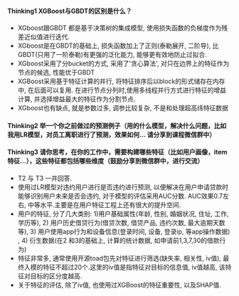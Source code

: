 #### Thinking1	XGBoost与GBDT的区别是什么？
- XGboost跟GBDT 都是基于决策树的集成模型, 使用损失函数的负梯度作为残差近似值进行迭代.
- XGboost是在GBDT的基础上, 损失函数加上了正则(泰勒展开, 二阶导), 比GBDT(只用了一阶泰勒)有更强的泛化能力, 能够更有效地防止过拟合.
- XGboost采用了分bucket的方式, 采用了'贪心算法', 对只在边界上的特征作为节点的候选, 性能优于GBDT
- XGBoost采用基于特征计算的并行, 将特征排序后以block的形式储存在内存中, 在后面可以复用. 在进行节点分列时,使用多线程并行方式进行特征的增益计算, 并选择增益最大的特征作为分割节点. 
- XGboost也有缺点, 就是参数过多, 调参比较复杂, 不是和处理超高纬特征数据


#### Thinking2	举一个你之前做过的预测例子（用的什么模型，解决什么问题，比如我用LR模型，对员工离职进行了预测，效果如何... 请分享到课程微信群中）


#### Thinking3	请你思考，在你的工作中，需要构建哪些特征（比如用户画像，item特征...），这些特征都包括哪些维度（鼓励分享到微信群中，进行交流）

- T2 与 T3 一并回答.
- 使用过LR模型对违约用户进行是否违约进行预测, 以便解决在用户申请贷款时能够识别用户未来是否会违约, 对于模型的评估采用AUC分数. AUC效果0.7左右, 中等水平.主要是在用户特征工程上还有很大的提升空间.
- 用户的特征, 分了几大类别: 1)用户基础属性(年龄, 性别, 婚姻状况, 住址, 工作, 学历等), 2) 用户历史借贷行为(借贷次数, 借贷产品, 违约次数, 最大逾期天数等), 3) 用户使用app行为和设备信息(登录时间, 设备, 登录ip, 等app操作数据) , 4) 衍生数据(在2 和3的基础上, 计算的统计数据, 如申请前1,3,7,30的借款行为)
- 特征非常多, 通常使用开源toad包先对特征进行筛选(缺失率, 相关性, iv值), 最终入模的特征不超过20个.这里的iv值是指特征对目标的信息值, iv值越高, 该特征对目标的区分度越高.
- 关于特征的评估, 除了iv值, 也使用过XGBoost的特征重要性, 以及SHAP值.